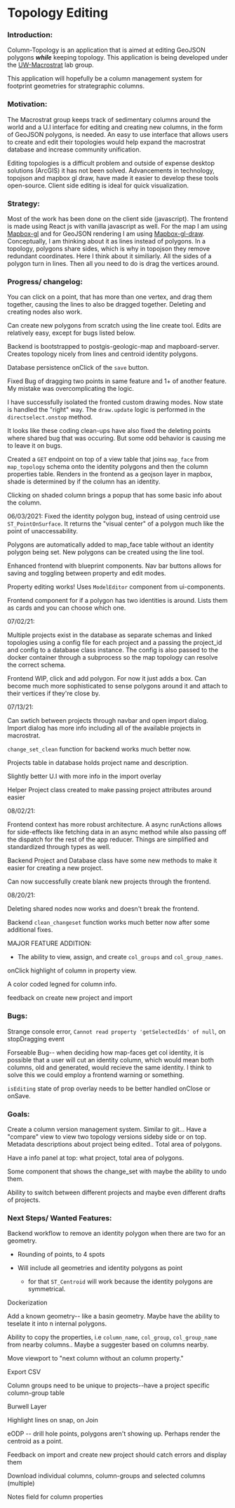 # Topology Editing

### Introduction:

Column-Topology is an application that is aimed at editing GeoJSON polygons **_while_** keeping topology. This application is being developed under the [UW-Macrostrat](https://macrostrat.org/) lab group.

This application will hopefully be a column management system for footprint geometries for strategraphic columns.

### Motivation:

The Macrostrat group keeps track of sedimentary columns around the world and a U.I interface for editing and creating new columns, in the form of GeoJSON polygons, is needed. An easy to use interface that allows users to create and edit their topologies would help expand the macrostrat database and increase community unification.

Editing topologies is a difficult problem and outside of expense desktop solutions (ArcGIS) it has not been solved. Advancements in technology, topojson and mapbox gl draw, have made it easier to develop these tools open-source. Client side editing is ideal for quick visualization.

### Strategy:

Most of the work has been done on the client side (javascript). The frontend is made using React js with vanilla javascript as well. For the map I am using [Mapbox-gl](https://github.com/mapbox/mapbox-gl-js) and for GeoJSON rendering I am using [Mapbox-gl-draw](https://github.com/mapbox/mapbox-gl-draw). Conceptually, I am thinking about it as lines instead of polygons. In a topology, polygons share sides, which is why in topojson they remove redundant coordinates. Here I think about it similiarly. All the sides of a polygon turn in lines. Then all you need to do is drag the vertices around.

### Progress/ changelog:

You can click on a point, that has more than one vertex, and drag them together, causing the lines to also be dragged together. Deleting and creating nodes also work.

Can create new polygons from scratch using the line create tool. Edits are relatively easy, except for bugs listed below.

Backend is bootstrapped to postgis-geologic-map and mapboard-server. Creates topology nicely from lines and centroid identity polygons.

Database persistence onClick of the `save` button.

Fixed Bug of dragging two points in same feature and 1+ of another feature. My mistake was overcomplicating the logic.

I have successfully isolated the fronted custom drawing modes. Now state is handled the "right" way. The `draw.update` logic is performed in the `directselect.onstop` method.

It looks like these coding clean-ups have also fixed the deleting points where shared bug that was occuring. But some odd behavior is causing me to leave it on bugs.

Created a `GET` endpoint on top of a view table that joins `map_face` from `map_topology` schema onto the identity polygons and then the column properties table. Renders in the frontend as a geojson layer in mapbox, shade is determined by if the column has an identity.

Clicking on shaded column brings a popup that has some basic info about the column.

06/03/2021:
Fixed the identity polygon bug, instead of using centroid use `ST_PointOnSurface`. It returns the "visual center" of a polygon much like the point of unaccessability.

Polygons are automatically added to map_face table without an identity polygon being set. New polygons can be created using the line tool.

Enhanced frontend with blueprint components. Nav bar buttons allows for saving and toggling between property and edit modes.

Property editing works! Uses `ModelEditor` component from ui-components.

Frontend component for if a polygon has two identities is around. Lists them as cards and you can choose which one.

07/02/21:

Multiple projects exist in the database as separate schemas and linked topologies using a config file for each project and a passing the project_id and config to a database class instance. The config is also passed to the docker container through a subprocess so the map topology can resolve the correct schema.

Frontend WIP, click and add polygon. For now it just adds a box. Can become much more sophisticated to sense polygons around it and attach to their vertices if they're close by.

07/13/21:

Can swtich between projects through navbar and open import dialog. Import dialog has more info including all of the available projects in macrostrat.

`change_set_clean` function for backend works much better now.

Projects table in database holds project name and description.

Slightly better U.I with more info in the import overlay

Helper Project class created to make passing project attributes around easier

08/02/21:

Frontend context has more robust architecture. A async runActions allows for side-effects like fetching data
in an async method while also passing off the dispatch for the rest of the app reducer. Things are simplified and standardized through types as well.

Backend Project and Database class have some new methods to make it easier for creating a new project.

Can now successfully create blank new projects through the frontend.

08/20/21:

Deleting shared nodes now works and doesn't break the frontend.

Backend `clean_changeset` function works much better now after some additional fixes.

MAJOR FEATURE ADDITION:

- The ability to view, assign, and create `col_groups` and `col_group_names`.

onClick highlight of column in property view.

A color coded legned for column info.

feedback on create new project and import

### Bugs:

Strange console error, `Cannot read property 'getSelectedIds' of null`, on stopDragging event

Forseable Bug-- when deciding how map-faces get col identity, it is possible that a user will cut an identity column, which would mean both columns, old and generated, would recieve the same identity. I think to solve this we could employ a frontend warning or something.

`isEditing` state of prop overlay needs to be better handled onClose or onSave.

### Goals:

Create a column version management system. Similar to git... Have a "compare" view to view two topology versions sideby side or on top. Metadata descriptions about project being edited.. Total area of polygons.

Have a info panel at top: what project, total area of polygons.

Some component that shows the change_set with maybe the ability to undo them.

Ability to switch between different projects and maybe even different drafts of projects.

### Next Steps/ Wanted Features:

Backend workflow to remove an identity polygon when there are two for an geometry.

- Rounding of points, to 4 spots

- Will include all geometries and identity polygons as point
  - for that `ST_Centroid` will work because the identity polygons are symmetrical.

Dockerization

Add a known geometry-- like a basin geometry. Maybe have the ability to teselate it into n internal polygons.

Ability to copy the properties, i.e `column_name`, `col_group`, `col_group_name` from nearby columns.. Maybe a suggester based on columns nearby.

Move viewport to "next column without an column property."

Export CSV

Column groups need to be unique to projects--have a project specific column-group table

Burwell Layer

Highlight lines on snap, on Join

eODP -- drill hole points, polygons aren't showing up. Perhaps render the centroid as a point.

Feedback on import and create new project should catch errors and display them

Download individual columns, column-groups and selected columns (multiple)

Notes field for column properties
